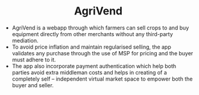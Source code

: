 <h1 align='center'>AgriVend</h1>


- AgriVend is a webapp through which farmers can sell crops to and buy equipment directly from other merchants without any third-party mediation.
- To avoid price inflation and maintain regularised selling, the app validates any purchase through the use of MSP for pricing and the buyer must adhere to it.
- The app also incorporate payment authentication which help both parties avoid extra middleman costs and helps in creating of a completely self – independent virtual market space to empower both the buyer and seller.
